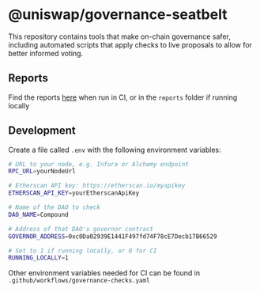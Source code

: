 # @uniswap/governance-seatbelt

This repository contains tools that make on-chain governance safer,
including automated scripts that apply checks to live proposals to allow
for better informed voting.

## Reports

Find the reports [here](https://github.com/Uniswap/governance-seatbelt/tree/reports) when run in CI, or in the `reports` folder if running locally

## Development

Create a file called `.env` with the following environment variables:

```sh
# URL to your node, e.g. Infura or Alchemy endpoint
RPC_URL=yourNodeUrl

# Etherscan API key: https://etherscan.io/myapikey
ETHERSCAN_API_KEY=yourEtherscanApiKey

# Name of the DAO to check
DAO_NAME=Compound

# Address of that DAO's governor contract
GOVERNOR_ADDRESS=0xc0Da02939E1441F497fd74F78cE7Decb17B66529

# Set to 1 if running locally, or 0 for CI
RUNNING_LOCALLY=1
```

Other environment variables needed for CI can be found in `.github/workflows/governance-checks.yaml`
